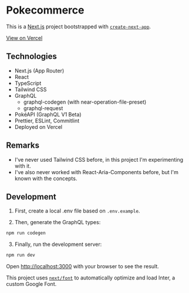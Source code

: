 # Pokecommerce

This is a [Next.js](https://nextjs.org/) project bootstrapped with [`create-next-app`](https://github.com/vercel/next.js/tree/canary/packages/create-next-app).

[View on Vercel](https://pokecommerce-ten.vercel.app/)

## Technologies

- Next.js (App Router)
- React
- TypeScript
- Tailwind CSS
- GraphQL
  - graphql-codegen (with near-operation-file-preset)
  - graphql-request
- PokéAPI (GraphQL V1 Beta)
- Prettier, ESLint, Commitlint
- Deployed on Vercel

## Remarks

- I've never used Tailwind CSS before, in this project I'm experimenting with it.
- I've also never worked with React-Aria-Components before, but I'm known with the concepts.

## Development

1. First, create a local .env file based on `.env.example`.

2. Then, generate the GraphQL types:

```bash
npm run codegen
```

3. Finally, run the development server:

```bash
npm run dev
```

Open [http://localhost:3000](http://localhost:3000) with your browser to see the result.

This project uses [`next/font`](https://nextjs.org/docs/basic-features/font-optimization) to automatically optimize and load Inter, a custom Google Font.
